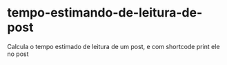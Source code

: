 # tempo-estimando-de-leitura-de-post
Calcula o tempo estimado de leitura de um post, e com shortcode print ele no post
